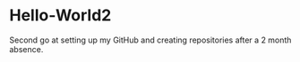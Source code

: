 # Hello-World2
Second go at setting up my GitHub and creating repositories after a 2 month absence.
